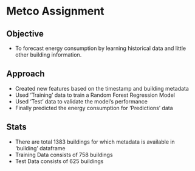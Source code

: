 # Metco Assignment

## Objective 
 - To forecast energy consumption by learning historical data and little other building information.
 
## Approach
 - Created new features based on the timestamp and building metadata
 - Used ‘Training’ data to train a Random Forest Regression Model
 - Used ‘Test’ data to validate the model’s performance
 - Finally predicted the energy consumption for ‘Predictions’ data

## Stats
 - There are total 1383 buildings for which metadata is available in ‘building’ dataframe
 - Training Data consists of 758 buildings
 - Test Data consists of 625 buildings
